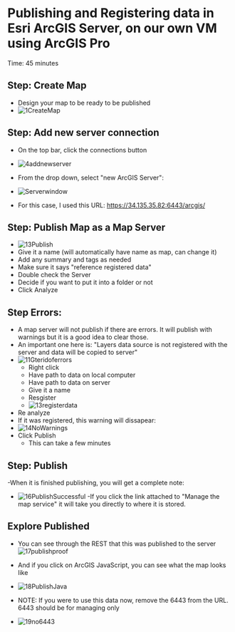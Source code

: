 # Publishing and Registering data in Esri ArcGIS Server, on our own VM using ArcGIS Pro
Time: 45 minutes

## Step: Create Map 
- Design your map to be ready to be published
- ![1CreateMap](https://github.com/kaylaoneill/geom99/assets/146447016/06e7f1b4-a177-479f-bdd1-e7aea7486853)

## Step: Add new server connection
- On the top bar, click the connections button
- ![4addnewserver](https://github.com/kaylaoneill/geom99/assets/146447016/f0a63e3f-64d4-484f-a674-38931cbe4c3d)
- From the drop down, select "new  ArcGIS Server":
- ![Serverwindow](https://github.com/kaylaoneill/geom99/assets/146447016/410aa31a-ca60-4ffd-88ea-706ec55930bf)

- For this case, I used this URL: https://34.135.35.82:6443/arcgis/

## Step: Publish Map as a Map Server
- ![13Publish](https://github.com/kaylaoneill/geom99/assets/146447016/f1dc26c4-009c-4e49-81c6-2bf4055b2c86)
- Give it a name (will automatically have name as map, can change it)
- Add any summary and tags as needed
- Make sure it says "reference registered data"
- Double check the Server
- Decide if you want to put it into a folder or not
- Click Analyze
  
## Step Errors:
- A map server will not publish if there are errors. It will publish with warnings but it is a good idea to clear those. 
- An important one here is: "Layers data source is not registered with the server and data will be copied to server"
- ![11Gteridoferrors](https://github.com/kaylaoneill/geom99/assets/146447016/b94f1082-9448-4f8e-ac61-04b427f40ea7)
  - Right click
  - Have path to data on local computer
  - Have path to data on server
  - Give it a name
  - Resgister
  - ![13registerdata](https://github.com/kaylaoneill/geom99/assets/146447016/a2b1c06f-b117-4230-b2c2-9eb476678919)
- Re analyze
- If it was registered, this warning will dissapear:
- ![14NoWarnings](https://github.com/kaylaoneill/geom99/assets/146447016/1c2d9247-8bcc-4110-a5d3-a3758215bb7a)
- Click Publish
  - This can take a few minutes

## Step: Publish
-When it is finished publishing, you will get a complete note:
- ![16PublishSuccessful](https://github.com/kaylaoneill/geom99/assets/146447016/bf99c64e-23a2-477e-9027-0379989fc0c6)
-If you click the link attached to "Manage the map service" it will take you directly to where it is stored. 

## Explore Published 
- You can see through the REST that this was published to the server
![17publishproof](https://github.com/kaylaoneill/geom99/assets/146447016/3a4d36bb-27c7-4ff2-a233-d6c5e078d566)
- And if you click on ArcGIS JavaScript, you can see what the map looks like
- ![18PublishJava](https://github.com/kaylaoneill/geom99/assets/146447016/3b702359-19e9-448e-ab42-27476e13f1ac)

- NOTE: If you were to use this data now, remove the 6443 from the URL. 6443 should be for managing only
- ![19no6443](https://github.com/kaylaoneill/geom99/assets/146447016/8ee048aa-4f6e-49a1-9eb1-580a73cd07a6)
